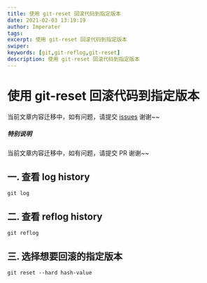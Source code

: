 ```yaml
---
title: 使用 git-reset 回滚代码到指定版本
date: 2021-02-03 13:19:19
author: Imperater
tags:
excerpt: 使用 git-reset 回滚代码到指定版本
swiper:
keywords: [git,git-reflog,git-reset]
description: 使用 git-reset 回滚代码到指定版本
---
```


# 使用 git-reset 回滚代码到指定版本

当前文章内容迁移中，如有问题，请提交 [issues](https://github.com/Starrier/starrier.github.io/issues) 谢谢~~

##### **特别说明**

当前文章内容迁移中，如有问题，请提交 PR 谢谢~~

## 一. 查看 log history

```shell
git log
```

## 二. 查看 reflog history

```shell
git reflog
```


## 三. 选择想要回滚的指定版本

```shell
git reset --hard hash-value
```
